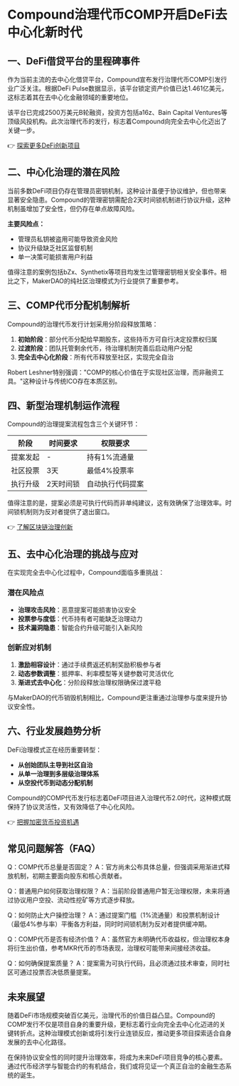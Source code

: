 # Compound治理代币COMP开启DeFi去中心化新时代

## 一、DeFi借贷平台的里程碑事件
作为当前主流的去中心化借贷平台，Compound宣布发行治理代币COMP引发行业广泛关注。根据DeFi Pulse数据显示，该平台锁定资产价值已达1.461亿美元，这标志着其在去中心化金融领域的重要地位。

该平台已完成2500万美元B轮融资，投资方包括a16z、Bain Capital Ventures等顶级风投机构。此次治理代币的发行，标志着Compound向完全去中心化迈出了关键一步。

👉 [探索更多DeFi创新项目](https://bit.ly/okx_welcome)

## 二、中心化治理的潜在风险
当前多数DeFi项目仍存在管理员密钥机制，这种设计虽便于协议维护，但也带来显著安全隐患。Compound的管理密钥需配合2天时间锁机制进行协议升级，这种机制虽增加了安全性，但仍存在单点故障风险。

**主要风险点：**
- 管理员私钥被盗用可能导致资金风险
- 协议升级缺乏社区监督机制
- 单一决策可能损害用户利益

值得注意的案例包括bZx、Synthetix等项目均发生过管理密钥相关安全事件。相比之下，MakerDAO的纯社区治理模式为行业提供了重要参考。

## 三、COMP代币分配机制解析
Compound的治理代币发行计划采用分阶段释放策略：
1. **初始阶段**：部分代币分配给早期股东，这些持币方可自行决定投票权归属
2. **过渡阶段**：团队托管剩余代币，待治理机制完善后启动用户分配
3. **完全去中心化阶段**：所有代币释放至社区，实现完全自治

Robert Leshner特别强调："COMP的核心价值在于实现社区治理，而非融资工具。"这种设计与传统ICO存在本质区别。

## 四、新型治理机制运作流程
Compound的治理提案流程包含三个关键环节：

| 阶段       | 时间要求   | 权限要求         |
|------------|------------|------------------|
| 提案发起   | -          | 持有1%流通量     |
| 社区投票   | 3天        | 最低4%投票率     |
| 执行升级   | 2天时间锁  | 自动执行代码提案 |

值得注意的是，提案必须是可执行代码而非单纯建议，这有效确保了治理效率。时间锁机制则为反对者提供了退出窗口。

👉 [了解区块链治理创新](https://bit.ly/okx_welcome)

## 五、去中心化治理的挑战与应对
在实现完全去中心化过程中，Compound面临多重挑战：

### 潜在风险点
- **治理攻击风险**：恶意提案可能损害协议安全
- **投票参与度低**：代币持有者可能缺乏治理动力
- **技术漏洞隐患**：智能合约升级可能引入新风险

### 创新应对机制
1. **激励相容设计**：通过手续费返还机制奖励积极参与者
2. **动态参数调整**：抵押率、利率模型等关键参数可灵活优化
3. **渐进式去中心化**：分阶段释放治理权限确保过渡平稳

与MakerDAO的代币销毁机制相比，Compound更注重通过治理参与度来提升协议安全性。

## 六、行业发展趋势分析
DeFi治理模式正在经历重要转型：
- **从创始团队主导到社区自治**
- **从单一治理到多层级治理体系**
- **从空投代币到动态分配机制**

Compound的COMP代币发行标志着DeFi项目进入治理代币2.0时代，这种模式既保持了协议灵活性，又有效降低了中心化风险。

👉 [把握加密货币投资机遇](https://bit.ly/okx_welcome)

## 常见问题解答（FAQ）

Q：COMP代币总量是否固定？
A：官方尚未公布具体总量，但强调采用渐进式释放机制，初期主要面向股东和核心贡献者。

Q：普通用户如何获取治理权限？
A：当前阶段普通用户暂无治理权限，未来将通过协议用户空投、流动性挖矿等方式逐步释放。

Q：如何防止大户操控治理？
A：通过提案门槛（1%流通量）和投票机制设计（最低4%参与率）平衡各方利益，同时时间锁机制为反对者提供缓冲期。

Q：COMP代币是否有经济价值？
A：虽然官方未明确代币收益权，但治理权本身将衍生出价值，参考MKR代币的市场表现，治理权可能带来间接经济收益。

Q：如何确保提案质量？
A：提案需为可执行代码，且必须通过技术审查，同时社区可通过投票否决低质量提案。

## 未来展望
随着DeFi市场规模突破百亿美元，治理代币的价值日益凸显。Compound的COMP发行不仅是项目自身的重要升级，更标志着行业向完全去中心化迈进的关键转折点。这种治理模式创新或将引发行业连锁反应，推动更多项目探索适合自身发展的去中心化路径。

在保持协议安全性的同时提升治理效率，将成为未来DeFi项目竞争的核心要素。通过代币经济学与智能合约的有机结合，我们或将见证一个真正自治的金融生态系统的诞生。
